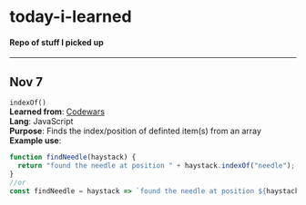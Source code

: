 # today-i-learned  
#### Repo of stuff I picked up  
---  
## Nov 7
`indexOf()`  
**Learned from**: [Codewars](https://www.codewars.com/kata/56676e8fabd2d1ff3000000c/solutions/javascript)  
**Lang**: JavaScript  
**Purpose**: Finds the index/position of definted item(s) from an array   
**Example use**:   
```javascript
function findNeedle(haystack) {
  return "found the needle at position " + haystack.indexOf("needle");
}
//or
const findNeedle = haystack => `found the needle at position ${haystack.indexOf('needle')}`;
```

